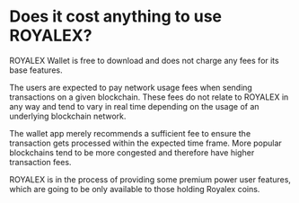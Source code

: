 # Does it cost anything to use ROYALEX?

ROYALEX Wallet is free to download and does not charge any fees for its base features.

The users are expected to pay network usage fees when sending transactions on a given blockchain. These fees do not relate to ROYALEX in any way and tend to vary in real time depending on the usage of an underlying blockchain network.

The wallet app merely recommends a sufficient fee to ensure the transaction gets processed within the expected time frame. More popular blockchains tend to be more congested and therefore have higher transaction fees.

ROYALEX is in the process of providing some premium power user features, which are going to be only available to those holding Royalex coins.
